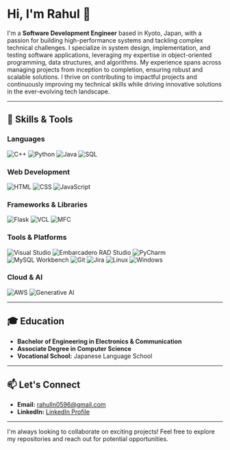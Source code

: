 # Hi, I'm Rahul 👋

I'm a **Software Development Engineer** based in Kyoto, Japan, with a passion for building high-performance systems and tackling complex technical challenges. I specialize in system design, implementation, and testing software applications, leveraging my expertise in object-oriented programming, data structures, and algorithms. My experience spans across managing projects from inception to completion, ensuring robust and scalable solutions. I thrive on contributing to impactful projects and continuously improving my technical skills while driving innovative solutions in the ever-evolving tech landscape.


---

## 🔧 Skills & Tools

### Languages
![C++](https://img.shields.io/badge/C%2B%2B-00599C?style=for-the-badge&logo=c%2B%2B&logoColor=white)
![Python](https://img.shields.io/badge/Python-3776AB?style=for-the-badge&logo=python&logoColor=white)
![Java](https://img.shields.io/badge/Java-007396?style=for-the-badge&logo=java&logoColor=white)
![SQL](https://img.shields.io/badge/SQL-4479A1?style=for-the-badge&logo=sql&logoColor=white)


### Web Development
![HTML](https://img.shields.io/badge/HTML5-E34F26?style=for-the-badge&logo=html5&logoColor=white)
![CSS](https://img.shields.io/badge/CSS3-1572B6?style=for-the-badge&logo=css3&logoColor=white)
![JavaScript](https://img.shields.io/badge/JavaScript-F7DF1E?style=for-the-badge&logo=javascript&logoColor=black)


### Frameworks & Libraries
![Flask](https://img.shields.io/badge/Flask-000000?style=for-the-badge&logo=flask&logoColor=white)
![VCL](https://img.shields.io/badge/VCL-006699?style=for-the-badge&logoColor=white)
![MFC](https://img.shields.io/badge/MFC-006699?style=for-the-badge&logoColor=white)

### Tools & Platforms
![Visual Studio](https://img.shields.io/badge/Visual%20Studio-5C2D91?style=for-the-badge&logo=visual%20studio&logoColor=white)
![Embarcadero RAD Studio](https://img.shields.io/badge/Embarcadero%20RAD%20Studio-7F7F7F?style=for-the-badge&logo=radstudio&logoColor=white)
![PyCharm](https://img.shields.io/badge/PyCharm-000000?style=for-the-badge&logo=pycharm&logoColor=white)
![MySQL Workbench](https://img.shields.io/badge/MySQL%20Workbench-4479A1?style=for-the-badge&logo=mysql&logoColor=white)
![Git](https://img.shields.io/badge/Git-F05032?style=for-the-badge&logo=git&logoColor=white)
![Jira](https://img.shields.io/badge/Jira-0052CC?style=for-the-badge&logo=jira&logoColor=white)
![Linux](https://img.shields.io/badge/Linux-FCC624?style=for-the-badge&logo=linux&logoColor=black)
![Windows](https://img.shields.io/badge/Windows-0078D6?style=for-the-badge&logo=windows&logoColor=white)

### Cloud & AI
![AWS](https://img.shields.io/badge/AWS-232F3E?style=for-the-badge&logo=amazon-aws&logoColor=white)
![Generative AI](https://img.shields.io/badge/Generative_AI-FF6F61?style=for-the-badge&logo=artificial-intelligence&logoColor=white)

---

## 🎓 Education
- **Bachelor of Engineering in Electronics & Communication**
- **Associate Degree in Computer Science** 
- **Vocational School:** Japanese Language School  

---

## 📫 Let's Connect
- **Email:** [rahulln0596@gmail.com](mailto:rahulln0596@gmail.com)
- **LinkedIn:** [LinkedIn Profile](https://www.linkedin.com/in/rahul)

---

I'm always looking to collaborate on exciting projects! Feel free to explore my repositories and reach out for potential opportunities.
